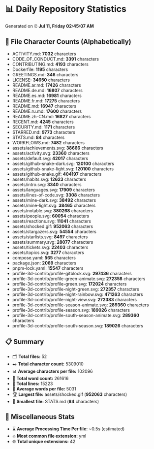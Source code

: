 # 📊 Daily Repository Statistics
Generated on ⏰ **Jul 11, Friday 02:45:07 AM**

## 📂 File Character Counts (Alphabetically)
- ACTIVITY.md: **7032** characters
- CODE_OF_CONDUCT.md: **3391** characters
- CONTRIBUTING.md: **4193** characters
- Dockerfile: **1195** characters
- GREETINGS.md: **346** characters
- LICENSE: **34650** characters
- README.ar.md: **17426** characters
- README.de.md: **16807** characters
- README.es.md: **16981** characters
- README.fr.md: **17275** characters
- README.md: **16947** characters
- README.ru.md: **17600** characters
- README.zh-CN.md: **16827** characters
- RECENT.md: **4245** characters
- SECURITY.md: **1171** characters
- STARRED.md: **9773** characters
- STATS.md: **84** characters
- WORKFLOWS.md: **7482** characters
- assets/achievements.svg: **38666** characters
- assets/activity.svg: **23360** characters
- assets/default.svg: **42017** characters
- assets/github-snake-dark.svg: **120100** characters
- assets/github-snake-light.svg: **120100** characters
- assets/github-snake.gif: **404197** characters
- assets/habits.svg: **12623** characters
- assets/intro.svg: **3340** characters
- assets/languages.svg: **17909** characters
- assets/lines-of-code.svg: **3308** characters
- assets/mine-dark.svg: **38492** characters
- assets/mine-light.svg: **38465** characters
- assets/notable.svg: **380268** characters
- assets/people.svg: **60054** characters
- assets/reactions.svg: **11041** characters
- assets/shocked.gif: **952063** characters
- assets/stargazers.svg: **54554** characters
- assets/starlists.svg: **8497** characters
- assets/summary.svg: **28077** characters
- assets/tickets.svg: **22403** characters
- assets/topics.svg: **3277** characters
- compose.yaml: **565** characters
- package.json: **2069** characters
- pnpm-lock.yaml: **15547** characters
- profile-3d-contrib/profile-gitblock.svg: **297436** characters
- profile-3d-contrib/profile-green-animate.svg: **272358** characters
- profile-3d-contrib/profile-green.svg: **172024** characters
- profile-3d-contrib/profile-night-green.svg: **272357** characters
- profile-3d-contrib/profile-night-rainbow.svg: **471263** characters
- profile-3d-contrib/profile-night-view.svg: **272383** characters
- profile-3d-contrib/profile-season-animate.svg: **289360** characters
- profile-3d-contrib/profile-season.svg: **189026** characters
- profile-3d-contrib/profile-south-season-animate.svg: **289360** characters
- profile-3d-contrib/profile-south-season.svg: **189026** characters

## 📋 Summary
- 🗂️ **Total files:** 52
- ✒️ **Total character count:** 5309010
- 📊 **Average characters per file:** 102096
- 📝 **Total word count:** 261616
- 🧾 **Total lines:** 15223
- 📐 **Average words per file:** 5031
- 🏆 **Largest file:** assets/shocked.gif (**952063** characters)
- 🥉 **Smallest file:** STATS.md (**84** characters)

## 🌟 Miscellaneous Stats
- ⌛ **Average Processing Time Per file:** ~0.5s (estimated)
- 🔥 **Most common file extension:** yml
- 🌐 **Total unique extensions:** 42
